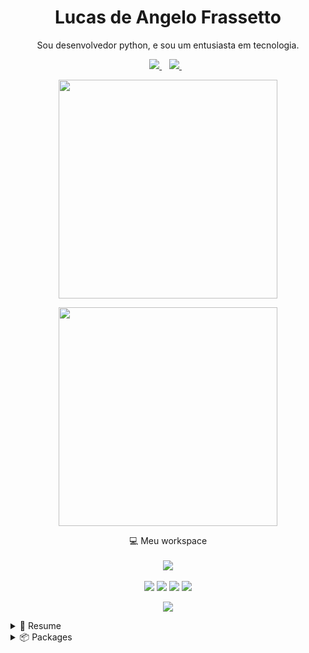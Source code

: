 <h1 align='center'>
 Lucas de Angelo Frassetto
</h1>

<p align='center'>
  Sou desenvolvedor python, e sou um entusiasta em tecnologia.
</p>



<p align='center'>
  <a href="https://www.linkedin.com/in/lucas-frassetto-2939a2200/">
    <img src="https://img.shields.io/badge/linkedin-%230077B5.svg?&style=for-the-badge&logo=linkedin&logoColor=white" />
  </a>&nbsp;&nbsp;
  <a href="mailto:lucasfrassetto8@gmail.com">
    <img src="https://img.shields.io/badge/-Gmail-c14438?&style=for-the-badge&logo=Gmail&logoColor=white&link=mailto:lucasfrassetto8@gmail.com" />
  </a>&nbsp;&nbsp;
</p>

<p align='center'>
  <a href="#"><img src="https://github-readme-stats.vercel.app/api?username=lucasfrassetto&show_icons=true&count_private=true&theme=cobalt" width="350"></a>
</p>
<p align='center'>
  <a href="#"><img src="https://github-readme-stats.vercel.app/api/top-langs/?username=lucasfrassetto&show_icons=true&count_private=true&theme=cobalt&layout=compact" width="350"></a>
</p>

<p align='center'>
  💻 Meu workspace<br/><br/>
  <img src="https://img.shields.io/badge/Linux-ASUS_Vivobook_X510U-0078D6?style=for-the-badge&logo=linux&logoColor=white" />
  <br/><br/>
  <img src="https://img.shields.io/badge/Fedora-294172?style=for-the-badge&logo=fedora&logoColor=white" />
  <img src="https://img.shields.io/badge/intel-core%20i7%207th-%230071C5.svg?&style=for-the-badge&logo=intel&logoColor=white" />
  <img src="https://img.shields.io/badge/RAM-8GB-%230071C5.svg?&style=for-the-badge&logoColor=white" />
  <img src="https://img.shields.io/badge/NVIDIA-Geforce_930MX-76B900?style=for-the-badge&logo=nvidia&logoColor=white" />


<p align='center'>
  <a href="#"><img src="https://badges.pufler.dev/visits/LucasFrassetto/LucasFrassetto"></a>
</p>

<details>
  <summary>📃 Resume</summary>

<!---
## Education

- 📖 **Cincia de Dados**\
📆 2021 - Atual\
📍 **UNIVESP - Universidade Virtual do Estado de São Paulo** - Leme, São Paulo, Brazil
 -->
## Experience


<img align="right" src="https://img.shields.io/badge/BitBucket-330F63??style=flat&logo=bitbucket&logoColor=white"/>
<img align="right" src="https://img.shields.io/badge/Python-3776AB?style=flat&logo=python&logoColor=white"/>
<img align="right" src="https://img.shields.io/badge/Django-REST-ff1709?style=flat&logo=django&logoColor=white&color=ff1709&labelColor=gray"/>
<img align="right" src="https://img.shields.io/badge/Flask-000000?style=flat&logo=flask&logoColor=white"/>
<img align="right" src="https://img.shields.io/badge/Docker-2CA5E0?style=flat&logo=docker&logoColor=white"/>
<img align="right" src="https://img.shields.io/badge/Selenium-43B02A?style=flat&logo=Selenium&logoColor=white"/>

- 👨‍💻 **Desenvolvedor Pleno**\
📆 2018 - Moment\
📍 **NappSolutions** - Leme/SP, Brazil

## Skills

<img align="right" src="https://img.shields.io/badge/Python-3776AB?logo=python&logoColor=white" />

- **Linguagens**

<img align="right" src="https://img.shields.io/badge/DJANGO-REST-ff1709?style=flat&logo=django&logoColor=white&color=ff1709&labelColor=gray"/>
<img align="right" src="https://img.shields.io/badge/Flask-000000?style=flat&logo=flask&logoColor=white"/>
<img align="right" src="https://img.shields.io/badge/Selenium-43B02A?style=flat&logo=Selenium&logoColor=white"/>

- **Frameworks**

<img align="right" src="https://img.shields.io/badge/PostgreSQL-316192?style=flat&logo=postgresql&logoColor=white"/>
<img align="right" src="https://img.shields.io/badge/SQLite-07405E?style=flat&logo=sqlite&logoColor=white"/>


- **Bancos de Dados**

<img align="right" src="https://img.shields.io/badge/Docker-2CA5E0?style=flat&logo=docker&logoColor=white"/>
<img align="right" src="https://img.shields.io/badge/Git-F05032?style=flat&logo=git&logoColor=white"/>
<img align="right" src="https://img.shields.io/badge/Insomnia-5849be?style=flat&logo=Insomnia&logoColor=white"/>

- **Ferramentas**

</details>

<details>
  <summary>📦 Packages</summary>
  
  

| Name                 | A short summary                              | Install   | Downloads |
| -------------------- | -------------------------------------------- | --------- | --------- |
| [CurrencyPy](https://github.com/LucasFrassetto/CurrencyPy)   | Projeto Educacional para criar um type coin para higienização.| | |
| FlexTyping   | Projeto Educacional para criar uma tipagem flexivel entre estática e dinâmica para python.| | |
  
</details>
